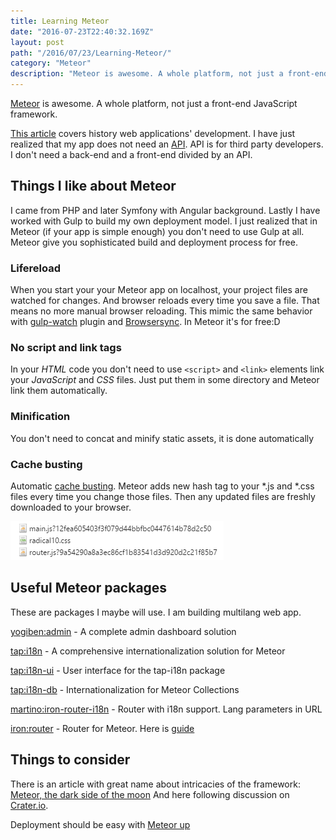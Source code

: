 ```yaml
---
title: Learning Meteor
date: "2016-07-23T22:40:32.169Z"
layout: post
path: "/2016/07/23/Learning-Meteor/"
category: "Meteor"
description: "Meteor is awesome. A whole platform, not just a front-end JavaScript framework."
---
```


[Meteor](https://www.meteor.com/) is awesome. A whole platform, not just a front-end JavaScript framework.

[This article](http://nerds.airbnb.com/isomorphic-javascript-future-web-apps/) covers history web applications' development.
I have just realized that my app does not need an [API](http://nerds.airbnb.com/wp-content/uploads/2013/11/Screen-Shot-2013-11-07-at-10.29.32-AM.png). API is for third party developers. I don't need a back-end and a front-end divided by an API.

## Things I like about Meteor
I came from PHP and later Symfony with Angular background. Lastly I have worked with Gulp to build my own deployment model.
I just realized that in Meteor (if your app is simple enough) you don't need to use Gulp at all. Meteor give you sophisticated build and deployment process for free.

### Lifereload
When you start your your Meteor app on localhost, your project files are watched for changes. And browser reloads every time you save a file.
That means no more manual browser reloading. This mimic the same behavior with [gulp-watch](https://www.npmjs.com/package/gulp-watch) plugin and [Browsersync](http://www.browsersync.io/). In Meteor it's for free:D

### No script and link tags
In your *HTML* code you don't need to use `<script>` and `<link>` elements link your *JavaScript* and *CSS* files. Just put them in some directory and Meteor link them automatically.

### Minification
You don't need to concat and minify static assets, it is done automatically

### Cache busting
Automatic [cache busting](http://www.adopsinsider.com/ad-ops-basics/what-is-a-cache-buster-and-how-does-it-work/). Meteor adds new hash tag to your \*.js and \*.css files every time you change those files. Then any updated files are freshly downloaded to your browser. 

![](./meteorHashAssets.png)

## Useful Meteor packages
These are packages I maybe will use. I am building multilang web app.

[yogiben:admin](https://atmospherejs.com/yogiben/admin) - A complete admin dashboard solution

[tap:i18n](https://atmospherejs.com/tap/i18n) - A comprehensive internationalization solution for Meteor

[tap:i18n-ui](https://atmospherejs.com/tap/i18n-ui) - User interface for the tap-i18n package

[tap:i18n-db](https://atmospherejs.com/tap/i18n-db) - Internationalization for Meteor Collections

[martino:iron-router-i18n](https://atmospherejs.com/martino/iron-router-i18n) - Router with i18n support. Lang parameters in URL

[iron:router](https://atmospherejs.com/iron/router) - Router for Meteor. Here is [guide](http://iron-meteor.github.io/iron-router/)

## Things to consider
There is an article with great name about intricacies of the framework: [Meteor, the dark side of the moon](https://medium.com/@llaine/meteor-the-dark-side-of-the-moon-f885d8fdbf6a)
And here following discussion on [Crater.io](https://crater.io/posts/8j5iT2Z8mgLcbxkGp).

Deployment should be easy with [Meteor up](https://github.com/arunoda/meteor-up)